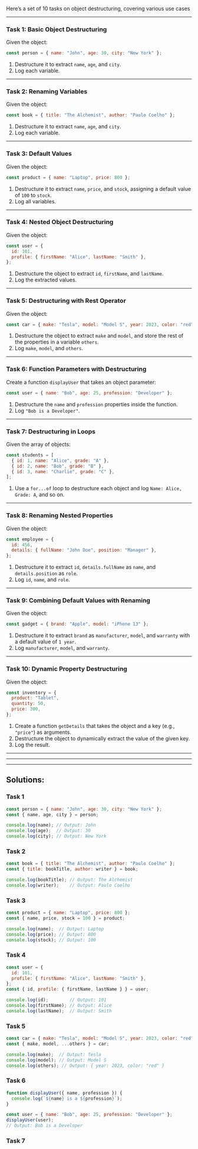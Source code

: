 Here’s a set of 10 tasks on object destructuring, covering various use cases
***

### Task 1: Basic Object Destructuring
Given the object:
```js
const person = { name: "John", age: 30, city: "New York" };
```

1. Destructure it to extract `name`, `age`, and `city`.
2. Log each variable.
***

### Task 2: Renaming Variables
Given the object:
```js
const book = { title: "The Alchemist", author: "Paulo Coelho" };
```

1. Destructure it to extract `name`, `age`, and `city`.
2. Log each variable.
***

### Task 3: Default Values
Given the object:
```js
const product = { name: "Laptop", price: 800 };
```

1. Destructure it to extract `name`, `price`, and `stock`, assigning a default value of `100` to `stock`.
2. Log all variables.
***

### Task 4: Nested Object Destructuring
Given the object:
```js
const user = {
  id: 101,
  profile: { firstName: "Alice", lastName: "Smith" },
};
```

1. Destructure the object to extract `id`, `firstName`, and `lastName`.
2. Log the extracted values.
***

### Task 5: Destructuring with Rest Operator
Given the object:
```js
const car = { make: "Tesla", model: "Model S", year: 2023, color: "red" };
```

1. Destructure the object to extract `make` and `model`, and store the rest of the properties in a variable `others`.
2. Log `make`, `model`, and `others`.
***

### Task 6: Function Parameters with Destructuring
Create a function `displayUser` that takes an object parameter:
```js
const user = { name: "Bob", age: 25, profession: "Developer" };
```

1. Destructure the `name` and `profession` properties inside the function.
2. Log `"Bob is a Developer"`.
***

### Task 7: Destructuring in Loops
Given the array of objects:
```js
const students = [
  { id: 1, name: "Alice", grade: "A" },
  { id: 2, name: "Bob", grade: "B" },
  { id: 3, name: "Charlie", grade: "C" },
];
```

1. Use a `for...of` loop to destructure each object and log `Name: Alice, Grade: A`, and so on.
***

### Task 8: Renaming Nested Properties
Given the object:
```js
const employee = {
  id: 456,
  details: { fullName: "John Doe", position: "Manager" },
};
```

1. Destructure it to extract `id`, `details.fullName` as `name`, and `details.position` as `role`.
2. Log `id`, `name`, and `role`.
***

### Task 9: Combining Default Values with Renaming
Given the object:
```js
const gadget = { brand: "Apple", model: "iPhone 13" };
```

1. Destructure it to extract `brand` as `manufacturer`, `model`, and `warranty` with a default value of `1 year`.
2. Log `manufacturer`, `model`, and `warranty`.
***

### Task 10: Dynamic Property Destructuring
Given the object:
```js
const inventory = {
  product: "Tablet",
  quantity: 50,
  price: 300,
};
```

1. Create a function `getDetails` that takes the object and a key (e.g., `"price"`) as arguments.
2. Destructure the object to dynamically extract the value of the given key.
3. Log the result.
***
***
***

## Solutions:

### Task 1
```js
const person = { name: "John", age: 30, city: "New York" };
const { name, age, city } = person;

console.log(name); // Output: John
console.log(age);  // Output: 30
console.log(city); // Output: New York
```

### Task 2
```js
const book = { title: "The Alchemist", author: "Paulo Coelho" };
const { title: bookTitle, author: writer } = book;

console.log(bookTitle); // Output: The Alchemist
console.log(writer);    // Output: Paulo Coelho
```

### Task 3
```js
const product = { name: "Laptop", price: 800 };
const { name, price, stock = 100 } = product;

console.log(name);  // Output: Laptop
console.log(price); // Output: 800
console.log(stock); // Output: 100
```

### Task 4
```js
const user = {
  id: 101,
  profile: { firstName: "Alice", lastName: "Smith" },
};
const { id, profile: { firstName, lastName } } = user;

console.log(id);        // Output: 101
console.log(firstName); // Output: Alice
console.log(lastName);  // Output: Smith
```

### Task 5
```js
const car = { make: "Tesla", model: "Model S", year: 2023, color: "red" };
const { make, model, ...others } = car;

console.log(make);  // Output: Tesla
console.log(model); // Output: Model S
console.log(others); // Output: { year: 2023, color: "red" }
```

### Task 6
```js
function displayUser({ name, profession }) {
  console.log(`${name} is a ${profession}`);
}

const user = { name: "Bob", age: 25, profession: "Developer" };
displayUser(user);
// Output: Bob is a Developer
```

### Task 7
```js

```